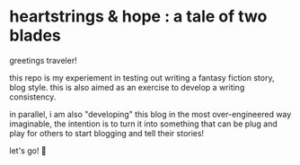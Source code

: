 # heartstrings & hope : a tale of two blades

greetings traveler! 

this repo is my experiement in testing out writing a fantasy fiction story, blog style. 
this is also aimed as an exercise to develop a writing consistency.

in parallel, i am also "developing" this blog in the most over-engineered way imaginable, 
the intention is to turn it into something that can be plug and play for others to start blogging and tell their stories!

let's go! 🤞
